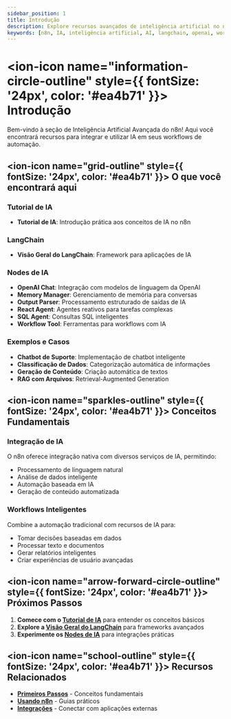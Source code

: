 ```yaml
---
sidebar_position: 1
title: Introdução
description: Explore recursos avançados de inteligência artificial no n8n
keywords: [n8n, IA, inteligência artificial, AI, langchain, openai, workflow]
---
```


# <ion-icon name="information-circle-outline" style={{ fontSize: '24px', color: '#ea4b71' }}></ion-icon> Introdução

Bem-vindo à seção de Inteligência Artificial Avançada do n8n! Aqui você encontrará recursos para integrar e utilizar IA em seus workflows de automação.

## <ion-icon name="grid-outline" style={{ fontSize: '24px', color: '#ea4b71' }}></ion-icon> O que você encontrará aqui

### Tutorial de IA

- **Tutorial de IA**: Introdução prática aos conceitos de IA no n8n

### LangChain

- **Visão Geral do LangChain**: Framework para aplicações de IA

### Nodes de IA

- **OpenAI Chat**: Integração com modelos de linguagem da OpenAI
- **Memory Manager**: Gerenciamento de memória para conversas
- **Output Parser**: Processamento estruturado de saídas de IA
- **React Agent**: Agentes reativos para tarefas complexas
- **SQL Agent**: Consultas SQL inteligentes
- **Workflow Tool**: Ferramentas para workflows com IA

### Exemplos e Casos

- **Chatbot de Suporte**: Implementação de chatbot inteligente
- **Classificação de Dados**: Categorização automática de informações
- **Geração de Conteúdo**: Criação automática de textos
- **RAG com Arquivos**: Retrieval-Augmented Generation

## <ion-icon name="sparkles-outline" style={{ fontSize: '24px', color: '#ea4b71' }}></ion-icon> Conceitos Fundamentais

### Integração de IA

O n8n oferece integração nativa com diversos serviços de IA, permitindo:

- Processamento de linguagem natural
- Análise de dados inteligente
- Automação baseada em IA
- Geração de conteúdo automatizada

### Workflows Inteligentes

Combine a automação tradicional com recursos de IA para:

- Tomar decisões baseadas em dados
- Processar texto e documentos
- Gerar relatórios inteligentes
- Criar experiências de usuário avançadas

## <ion-icon name="arrow-forward-circle-outline" style={{ fontSize: '24px', color: '#ea4b71' }}></ion-icon> Próximos Passos

1. **Comece com o [Tutorial de IA](./tutorial-ai)** para entender os conceitos básicos
2. **Explore a [Visão Geral do LangChain](./langchain-overview)** para frameworks avançados
3. **Experimente os [Nodes de IA](./nodes-ia/)** para integrações práticas

## <ion-icon name="school-outline" style={{ fontSize: '24px', color: '#ea4b71' }}></ion-icon> Recursos Relacionados

- **[Primeiros Passos](/primeiros-passos/instalacao)** - Conceitos fundamentais
- **[Usando n8n](../usando-n8n)** - Guias práticos
- **[Integrações](../integracoes)** - Conectar com aplicações externas
